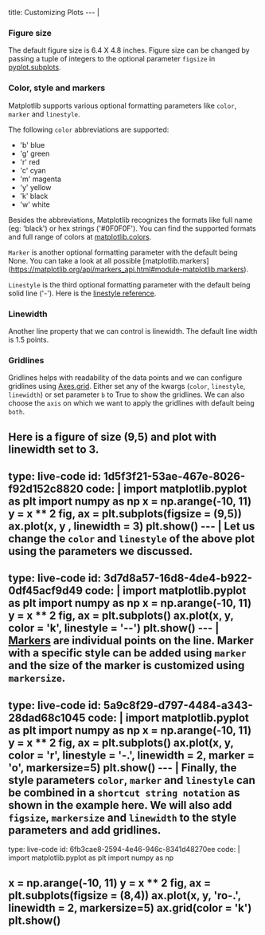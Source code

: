 title: Customizing Plots
--- |
  ### Figure size
  The default figure size is 6.4 X 4.8 inches. Figure size can be changed by passing a tuple of integers to the optional parameter `figsize` in [pyplot.subplots](https://matplotlib.org/api/_as_gen/matplotlib.pyplot.subplots.html#matplotlib.pyplot.subplots).

  ### Color, style and markers
  Matplotlib supports various optional formatting parameters  like `color`, `marker` and `linestyle`.

  The following `color` abbreviations are supported:
  * 'b'	blue
  * 'g'	green
  * 'r'	red
  * 'c'	cyan
  * 'm'	magenta
  * 'y'	yellow
  * 'k'	black
  * 'w'	white   

  Besides the abbreviations, Matplotlib recognizes the formats like full name (eg: 'black') or hex strings ('#0F0F0F'). You can find the supported formats and full range of colors at [matplotlib.colors](https://matplotlib.org/api/colors_api.html#module-matplotlib.colors).

  `Marker` is another optional formatting parameter with the default being None. You can take a look at all possible [matplotlib.markers] (https://matplotlib.org/api/markers_api.html#module-matplotlib.markers).

  `Linestyle` is the third optional formatting parameter with the default being solid line ('-'). Here is the [linestyle reference](https://matplotlib.org/gallery/lines_bars_and_markers/line_styles_reference.html#line-style-reference).

  ### Linewidth
  Another line property that we can control is linewidth. The default line width is 1.5 points.

  ### Gridlines
  Gridlines helps with readability of the data points and we can configure gridlines using [Axes.grid](https://matplotlib.org/api/_as_gen/matplotlib.axes.Axes.grid.html#matplotlib.axes.Axes.grid). Either set any of the kwargs (`color`, `linestyle`, `linewidth`) or set parameter `b` to True to show the gridlines. We can also choose the `axis` on which we want to apply the gridlines with default being `both`.

  Here is a figure of size (9,5) and plot with linewidth set to 3.
---
type: live-code
id: 1d5f3f21-53ae-467e-8026-f92d152c8820
code: |
  import matplotlib.pyplot as plt
  import numpy as np
  x = np.arange(-10, 11)
  y = x ** 2
  fig, ax = plt.subplots(figsize = (9,5))
  ax.plot(x, y , linewidth = 3)
  plt.show()
--- |
  Let us change the `color` and `linestyle` of the above plot using the parameters we discussed.
---
type: live-code
id: 3d7d8a57-16d8-4de4-b922-0df45acf9d49
code: |
  import matplotlib.pyplot as plt
  import numpy as np
  x = np.arange(-10, 11)
  y = x ** 2
  fig, ax = plt.subplots()
  ax.plot(x, y, color = 'k', linestyle = '--')
  plt.show()
--- |
  [Markers](https://matplotlib.org/api/markers_api.html#module-matplotlib.markers) are individual points on the line. Marker with a specific style can be added using `marker` and the size of the marker is customized using `markersize`.
---
type: live-code
id: 5a9c8f29-d797-4484-a343-28dad68c1045
code: |
  import matplotlib.pyplot as plt
  import numpy as np
  x = np.arange(-10, 11)
  y = x ** 2
  fig, ax = plt.subplots()
  ax.plot(x, y, color = 'r', linestyle = '-.', linewidth = 2, marker = 'o', markersize=5)
  plt.show()
--- |
  Finally, the style parameters `color`, `marker` and `linestyle` can be combined in a `shortcut string notation` as shown in the example here. We will also add `figsize`, `markersize` and `linewidth` to the style parameters and add gridlines.
---
type: live-code
id: 6fb3cae8-2594-4e46-946c-8341d48270ee
code: |
  import matplotlib.pyplot as plt
  import numpy as np

  x = np.arange(-10, 11)
  y = x ** 2
  fig, ax = plt.subplots(figsize = (8,4))
  ax.plot(x, y, 'ro-.', linewidth = 2, markersize=5)
  ax.grid(color = 'k')
  plt.show()
---
